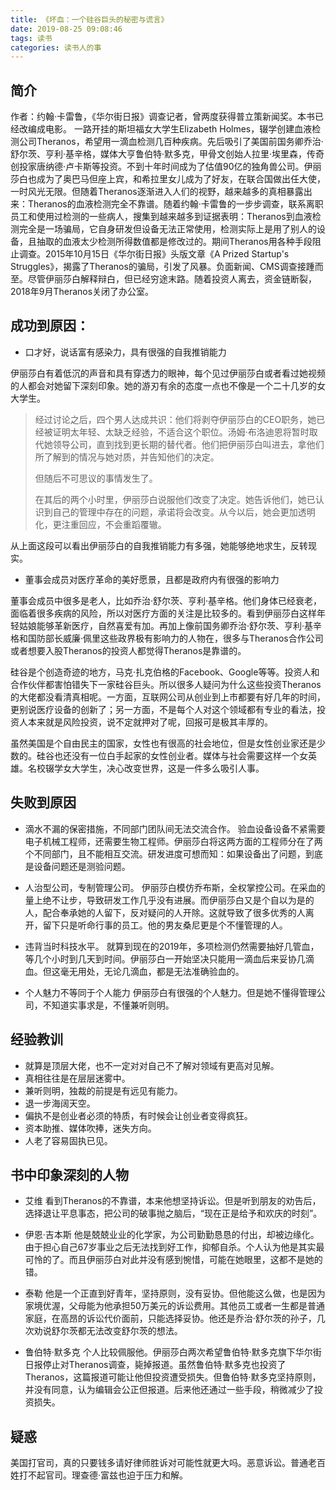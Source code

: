 ```yaml
---
title: 《坏血：一个硅谷巨头的秘密与谎言》
date: 2019-08-25 09:08:46
tags: 读书
categories: 读书人的事
---
```


## 简介
作者：约翰·卡雷鲁，《华尔街日报》调查记者，曾两度获得普立策新闻奖。本书已经改编成电影。
一路开挂的斯坦福女大学生Elizabeth Holmes，辍学创建血液检测公司Theranos，希望用一滴血检测几百种疾病。先后吸引了美国前国务卿乔治·舒尔茨、亨利·基辛格，媒体大亨鲁伯特·默多克，甲骨文创始人拉里·埃里森，传奇创投家唐纳德·卢卡斯等投资。不到十年时间成为了估值90亿的独角兽公司。伊丽莎白也成为了奥巴马但座上宾，和希拉里女儿成为了好友，在联合国做出任大使，一时风光无限。但随着Theranos逐渐进入人们的视野，越来越多的真相暴露出来：Theranos的血液检测完全不靠谱。随着约翰·卡雷鲁的一步步调查，联系离职员工和使用过检测的一些病人，搜集到越来越多到证据表明：Theranos到血液检测完全是一场骗局，它自身研发但设备无法正常使用，检测实际上是用了别人的设备，且抽取的血液太少检测所得数值都是修改过的。期间Theranos用各种手段阻止调查。2015年10月15日《华尔街日报》头版文章《A Prized Startup's Struggles》，揭露了Theranos的骗局，引发了风暴。负面新闻、CMS调查接踵而至。尽管伊丽莎白解释辩白，但已经穷途末路。随着投资人离去，资金链断裂，2018年9月Theranos关闭了办公室。

<!-- more -->

## 成功到原因：
* 口才好，说话富有感染力，具有很强的自我推销能力

伊丽莎白有着低沉的声音和具有穿透力的眼神，每个见过伊丽莎白或者看过她视频的人都会对她留下深刻印象。她的游刃有余的态度一点也不像是一个二十几岁的女大学生。

> 经过讨论之后，四个男人达成共识：他们将剥夺伊丽莎白的CEO职务，她已经被证明太年轻、太缺乏经验，不适合这个职位。汤姆·布洛迪恩将暂时取代她领导公司，直到找到更长期的替代者。他们把伊丽莎白叫进去，拿他们所了解到的情况与她对质，并告知他们的决定。
>
> 但随后不可思议的事情发生了。
>
> 在其后的两个小时里，伊丽莎白说服他们改变了决定。她告诉他们，她已认识到自己的管理中存在的问题，承诺将会改变。从今以后，她会更加透明化，更注重回应，不会重蹈覆辙。

从上面这段可以看出伊丽莎白的自我推销能力有多强，她能够绝地求生，反转现实。

* 董事会成员对医疗革命的美好愿景，且都是政府内有很强的影响力

董事会成员中很多是老人，比如乔治·舒尔茨、亨利·基辛格。他们身体已经衰老，面临着很多疾病的风险，所以对医疗方面的关注是比较多的。看到伊丽莎白这样年轻姑娘能够革新医疗，自然喜爱有加。再加上像前国务卿乔治·舒尔茨、亨利·基辛格和国防部长威廉·佩里这些政界极有影响力的人物在，很多与Theranos合作公司或者想要入股Theranos的投资人都觉得Theranos是靠谱的。

硅谷是个创造奇迹的地方，马克·扎克伯格的Facebook、Google等等。投资人和合作伙伴都害怕错失下一家硅谷巨头。所以很多人疑问为什么这些投资Theranos的大佬都没看清真相呢。一方面，互联网公司从创业到上市都要有好几年的时间，更别说医疗设备的创新了；另一方面，不是每个人对这个领域都有专业的看法，投资人本来就是风险投资，说不定就押对了呢，回报可是极其丰厚的。

虽然美国是个自由民主的国家，女性也有很高的社会地位，但是女性创业家还是少数的。硅谷也还没有一位白手起家的女性创业者。媒体与社会需要这样一个女英雄。名校辍学女大学生，决心改变世界，这是一件多么吸引人事。

## 失败到原因
* 滴水不漏的保密措施，不同部门团队间无法交流合作。
验血设备设备不紧需要电子机械工程师，还需要生物工程师。伊丽莎白将这两方面的工程师分在了两个不同部门，且不能相互交流。研发进度可想而知：如果设备出了问题，到底是设备问题还是测验问题。
* 人治型公司，专制管理公司。
伊丽莎白模仿乔布斯，全权掌控公司。在采血的量上绝不让步，导致研发工作几乎没有进展。而伊丽莎白又是个自以为是的人，配合奉承她的人留下，反对疑问的人开除。这就导致了很多优秀的人离开，留下只是听命行事的员工。他的男友桑尼更是个不懂管理的人。
* 违背当时科技水平。
就算到现在的2019年，多项检测仍然需要抽好几管血，等几个小时到几天到时间。伊丽莎白一开始坚决只能用一滴血后来妥协几滴血。但这毫无用处，无论几滴血，都是无法准确验血的。

* 个人魅力不等同于个人能力
伊丽莎白有很强的个人魅力。但是她不懂得管理公司，不知道实事求是，不懂兼听则明。

## 经验教训
* 就算是顶层大佬，也不一定对对自己不了解对领域有更高对见解。
* 真相往往是在层层迷雾中。
* 兼听则明，独裁的前提是有远见有能力。
* 退一步海阔天空。
* 偏执不是创业者必须的特质，有时候会让创业者变得疯狂。
* 资本助推、媒体吹捧，迷失方向。
* 人老了容易固执已见。

## 书中印象深刻的人物
* 艾维
看到Theranos的不靠谱，本来他想坚持诉讼。但是听到朋友的劝告后，选择退让平息事态，把公司的破事抛之脑后，“现在正是给予和欢庆的时刻”。

* 伊恩·吉本斯
他是兢兢业业的化学家，为公司勤勤恳恳的付出，却被边缘化。由于担心自己67岁事业之后无法找到好工作，抑郁自杀。个人认为他是其实最可怜的了。而且伊丽莎白对此并没有感到惋惜，可能在她眼里，这都不是她的错。

* 泰勒
他是一个正直到好青年，坚持原则，没有妥协。但他能这么做，也是因为家境优渥，父母能为他承担50万美元的诉讼费用。其他员工或者一生都是普通家庭，在高昂的诉讼代价面前，只能选择妥协。他还是乔治·舒尔茨的孙子，几次劝说舒尔茨都无法改变舒尔茨的想法。

* 鲁伯特·默多克
个人比较佩服他。伊丽莎白两次希望鲁伯特·默多克旗下华尔街日报停止对Theranos调查，毙掉报道。虽然鲁伯特·默多克也投资了Theranos，这篇报道可能让他但投资遭受损失。但鲁伯特·默多克坚持原则，并没有同意，认为编辑会公正但报道。后来他还通过一些手段，稍微减少了投资损失。

## 疑惑
美国打官司，真的只要钱多请好律师胜诉对可能性就更大吗。恶意诉讼。普通老百姓打不起官司。理查德·富兹也迫于压力和解。